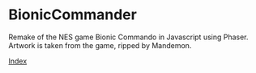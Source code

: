 # BionicCommander

Remake of the NES game Bionic Commando in Javascript using Phaser.
Artwork is taken from the game, ripped by Mandemon.

[Index](index.html)
